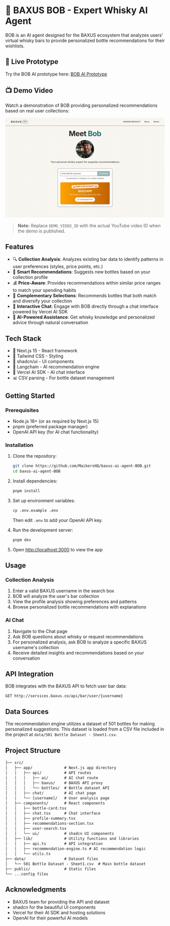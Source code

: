 # 🥃 BAXUS BOB - Expert Whisky AI Agent

BOB is an AI agent designed for the BAXUS ecosystem that analyzes users' virtual whisky bars to provide personalized bottle recommendations for their wishlists.

## 🚀 Live Prototype

Try the BOB AI prototype here: [BOB AI Prototype](https://baxus-bob.maikers.com)

## 📺 Demo Video

Watch a demonstration of BOB providing personalized recommendations based on real user collections:

<div align="center">
  <a href="https://www.youtube.com/watch?v=DEMO_VIDEO_ID">
    <img src="./screenshot.png" alt="BOB AI Demo Video" style="width:600px;">
  </a>
</div>

> **Note:** Replace `DEMO_VIDEO_ID` with the actual YouTube video ID when the demo is published.

## Features

- 🔍 **Collection Analysis**: Analyzes existing bar data to identify patterns in user preferences (styles, price points, etc.)
- 🧠 **Smart Recommendations**: Suggests new bottles based on your collection profile
- 💰 **Price-Aware**: Provides recommendations within similar price ranges to match your spending habits
- 🌟 **Complementary Selections**: Recommends bottles that both match and diversify your collection
- 💬 **Interactive Chat**: Engage with BOB directly through a chat interface powered by Vercel AI SDK
- 🤖 **AI-Powered Assistance**: Get whisky knowledge and personalized advice through natural conversation

## Tech Stack

- 🔄 Next.js 15 - React framework
- 🎨 Tailwind CSS - Styling
- 🧩 shadcn/ui - UI components
- 🤖 Langchain - AI recommendation engine
- 🧩 Vercel AI SDK - AI chat interface
- 📊 CSV parsing - For bottle dataset management

## Getting Started

### Prerequisites

- Node.js 18+ (or as required by Next.js 15)
- pnpm (preferred package manager)
- OpenAI API key (for AI chat functionality)

### Installation

1. Clone the repository:

   ```bash
   git clone https://github.com/MaikersHQ/baxus-ai-agent-BOB.git
   cd baxus-ai-agent-BOB
   ```

2. Install dependencies:

   ```bash
   pnpm install
   ```

3. Set up environment variables:

   ```bash
   cp .env.example .env
   ```

   Then edit `.env` to add your OpenAI API key.

4. Run the development server:

   ```bash
   pnpm dev
   ```

5. Open [http://localhost:3000](http://localhost:3000) to view the app

## Usage

### Collection Analysis

1. Enter a valid BAXUS username in the search box
2. BOB will analyze the user's bar collection
3. View the profile analysis showing preferences and patterns
4. Browse personalized bottle recommendations with explanations

### AI Chat

1. Navigate to the Chat page
2. Ask BOB questions about whisky or request recommendations
3. For personalized analysis, ask BOB to analyze a specific BAXUS username's collection
4. Receive detailed insights and recommendations based on your conversation

## API Integration

BOB integrates with the BAXUS API to fetch user bar data:

```
GET http://services.baxus.co/api/bar/user/{username}
```

## Data Sources

The recommendation engine utilizes a dataset of 501 bottles for making personalized suggestions. This dataset is loaded from a CSV file included in the project at `data/501 Bottle Dataset - Sheet1.csv`.

## Project Structure

```
├── src/
│   ├── app/              # Next.js app directory
│   │   ├── api/          # API routes
│   │   │   ├── ai/       # AI chat route
│   │   │   ├── baxus/    # BAXUS API proxy
│   │   │   └── bottles/  # Bottle dataset API
│   │   ├── chat/         # AI chat page
│   │   └── [username]/   # User analysis page
│   ├── components/       # React components
│   │   ├── bottle-card.tsx
│   │   ├── chat.tsx      # Chat interface
│   │   ├── profile-summary.tsx
│   │   ├── recommendations-section.tsx
│   │   ├── user-search.tsx
│   │   └── ui/           # shadcn UI components
│   ├── lib/              # Utility functions and libraries
│   │   ├── api.ts        # API integration
│   │   ├── recommendation-engine.ts # AI recommendation logic
│   │   └── utils.ts
├── data/                 # Dataset files
│   └── 501 Bottle Dataset - Sheet1.csv  # Main bottle dataset
├── public/               # Static files
└── ...config files
```

## Acknowledgments

- BAXUS team for providing the API and dataset
- shadcn for the beautiful UI components
- Vercel for their AI SDK and hosting solutions
- OpenAI for their powerful AI models
